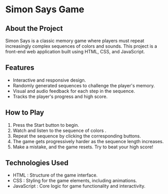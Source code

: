 # Simon Says Game  

## About the Project  
Simon Says is a classic memory game where players must repeat increasingly complex sequences of colors and sounds. This project is a front-end web application built using HTML, CSS, and JavaScript.  

## Features  
- Interactive and responsive design.  
- Randomly generated sequences to challenge the player's memory.  
- Visual and audio feedback for each step in the sequence.  
- Tracks the player's progress and high score.  

## How to Play  
1. Press the Start button to begin.  
2. Watch and listen to the sequence of colors .  
3. Repeat the sequence by clicking the corresponding buttons.  
4. The game gets progressively harder as the sequence length increases.  
5. Make a mistake, and the game resets. Try to beat your high score!  

## Technologies Used  
- HTML : Structure of the game interface.  
- CSS : Styling for the game elements, including animations.  
- JavaScript : Core logic for game functionality and interactivity.  


